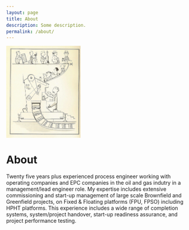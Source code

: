 ```yaml
---
layout: page
title: About
description: Some description.
permalink: /about/
---
```


<img class="img-rounded" src="/assets/img/uploads/engineer 001.png" alt="Ian Berrell - Consultant Process Engineer" width="200">

# About


Twenty five years plus experienced process engineer working with operating companies and EPC companies in the oil and gas indutry in a management/lead engineer role.   My expertise includes extensive commissioning and start-up management of large scale Brownfield and Greenfield projects, on Fixed & Floating platforms (FPU, FPSO) including HPHT platforms. This experience includes a wide range of completion systems, system/project handover, start-up readiness assurance, and project performance testing.

